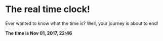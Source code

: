 # The real time clock!

Ever wanted to know what the time is? Well, your journey is about to end!

**The time is Nov 01, 2017, 22:46**